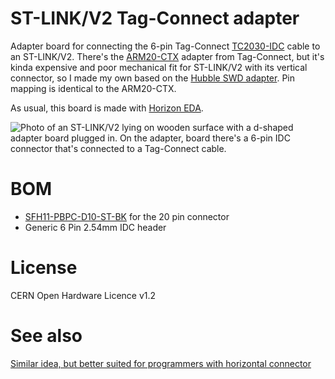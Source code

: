 ST-LINK/V2 Tag-Connect adapter
==============================

Adapter board for connecting the 6-pin Tag-Connect [TC2030-IDC](https://www.tag-connect.com/product/tc2030-idc-6-pin-tag-connect-plug-of-nails-spring-pin-cable-with-legs)
cable to an ST-LINK/V2. There's the 
[ARM20-CTX](https://www.tag-connect.com/product/arm20-ctx-20-pin-to-tc2030-idc-adapter-for-cortex) adapter
from Tag-Connect, but it's kinda expensive and poor mechanical fit for 
ST-LINK/V2 with its vertical connector, so I made my own based on the 
[Hubble SWD 
adapter](https://github.com/carrotIndustries/hubble/#swd-debug-adapter). Pin mapping is identical to the ARM20-CTX.

As usual, this board is made with [Horizon EDA](https://horizon-eda.org/).

![Photo of an ST-LINK/V2 lying on wooden surface with a d-shaped 
adapter board plugged in. On the adapter, board there's a 6-pin IDC 
connector that's connected to a Tag-Connect cable.](photo.jpg?raw=true)

# BOM

 - [SFH11-PBPC-D10-ST-BK](https://www.digikey.de/en/products/detail/sullins-connector-solutions/SFH11-PBPC-D10-ST-BK/1990090) for the 20 pin connector
 - Generic 6 Pin 2.54mm IDC header

# License

CERN Open Hardware Licence v1.2

# See also

[Similar idea, but better suited for programmers with horizontal connector ](https://github.com/Jana-Marie/JlinkBreakout)
